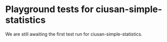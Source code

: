 # Playground tests for ciusan-simple-statistics
We are still awaiting the first test run for ciusan-simple-statistics.
